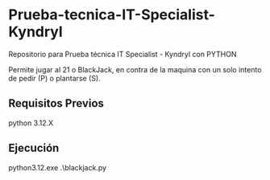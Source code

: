 # Prueba-tecnica-IT-Specialist-Kyndryl
Repositorio para Prueba técnica IT Specialist - Kyndryl con PYTHON

Permite jugar al 21 o BlackJack, en contra de la maquina con un solo intento de pedir (P) o plantarse (S).


## Requisitos Previos
python 3.12.X
  

## Ejecución
python3.12.exe .\blackjack.py
